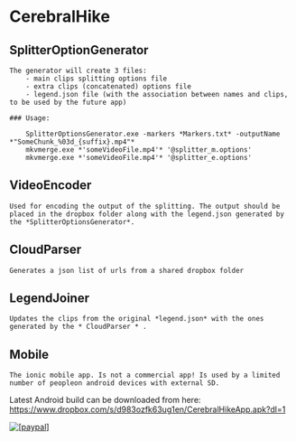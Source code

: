 # CerebralHike

## SplitterOptionGenerator
	The generator will create 3 files:
		- main clips splitting options file
		- extra clips (concatenated) options file
		- legend.json file (with the association between names and clips, to be used by the future app)

	### Usage:

~~~
	SplitterOptionsGenerator.exe -markers *Markers.txt* -outputName *"SomeChunk_%03d_{suffix}.mp4"*
	mkvmerge.exe *'someVideoFile.mp4'* '@splitter_m.options'
	mkvmerge.exe *'someVideoFile.mp4'* '@splitter_e.options'
~~~

## VideoEncoder
	Used for encoding the output of the splitting. The output should be placed in the dropbox folder along with the legend.json generated by the *SplitterOptionsGenerator*.

## CloudParser
	Generates a json list of urls from a shared dropbox folder

## LegendJoiner
	Updates the clips from the original *legend.json* with the ones generated by the * CloudParser * .

## Mobile
	The ionic mobile app. Is not a commercial app! Is used by a limited number of peopleon android devices with external SD.

Latest Android build can be downloaded from here: https://www.dropbox.com/s/d983ozfk63ug1en/CerebralHikeApp.apk?dl=1

<a href="https://www.paypal.com/cgi-bin/webscr?cmd=_donations&business=WKPS2DT7CNBBQ&lc=RO&item_name=Encourages%20further%20development%20of%20application%20CerebralHike&item_number=open%2dsource%20CerebralHike&currency_code=EUR&bn=PP%2dDonationsBF%3abtn_donateCC_LG%2egif%3aNonHosted">
<img src="https://camo.githubusercontent.com/bce14c8e2e39ba0464551b34602b4c60c182526b/68747470733a2f2f7777772e70617970616c6f626a656374732e636f6d2f656e5f55532f692f62746e2f62746e5f646f6e6174655f4c472e676966" alt="[paypal]" data-canonical-src="https://www.paypalobjects.com/en_US/i/btn/btn_donate_LG.gif" style="max-width:100%;">
</a>

